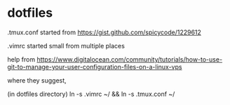 # dotfiles

.tmux.conf started from https://gist.github.com/spicycode/1229612

.vimrc started small from multiple places

help from https://www.digitalocean.com/community/tutorials/how-to-use-git-to-manage-your-user-configuration-files-on-a-linux-vps

where they suggest,

(in dotfiles directory)
ln -s .vimrc ~/ && ln -s .tmux.conf ~/
